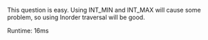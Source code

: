 This question is easy. Using INT_MIN and INT_MAX will cause some problem, so using Inorder traversal will be good.

Runtime: 16ms
